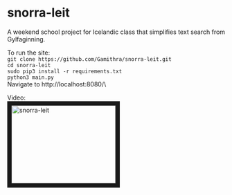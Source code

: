 # snorra-leit

A weekend school project for Icelandic class that simplifies text search from Gylfaginning.

To run the site:\
`git clone https://github.com/Gamithra/snorra-leit.git`\
`cd snorra-leit`\
`sudo pip3 install -r requirements.txt`\
`python3 main.py`\
Navigate to http://localhost:8080/\



Video:\
<a href="http://www.youtube.com/watch?feature=player_embedded&v=i7b3nU3byu4
" target="_blank"><img src="http://img.youtube.com/vi/i7b3nU3byu4/0.jpg" 
alt="snorra-leit" width="240" height="180" border="10" /></a>
